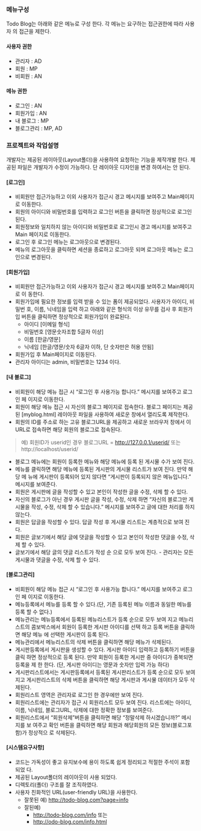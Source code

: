 ### 메뉴구성
Todo Blog는 아래와 같은 메뉴로 구성 한다. 각 메뉴는 요구하는 접근권한에 따라 사용자 의 접근을 제한다.
#### 사용자 권한
- 관리자 : AD
- 회원 : MP
- 비회원 : AN

#### 메뉴 권한
- 로그인 : AN
- 회원가입 : AN
- 내 블로그 : MP
- 블로그관리 : MP, AD

### 프로젝트와 작업설명
개발자는 제공된 레이아웃(Layout폴더)을 사용하여 요청하는 기능을 제작개발 한다. 제공된 파일은 개발자가 수정이 가능하다. 단 레이아웃 디자인을 변경 하여서는 안 된다.

#### [로그인]
- 비회원만 접근가능하고 이외 사용자가 접근시 경고 메시지를 보여주고 Main페이지로 이동한다.
- 회원의 아이디와 비밀번호를 입력하고 로그인 버튼을 클릭하면 정상적으로 로그인 된다.
- 회원정보와 일치하지 않는 아이디와 비밀번호로 로그인시 경고 메시지를 보여주고 Main 페이지로 이동한다.
- 로그인 후 로그인 메뉴는 로그아웃으로 변경된다.
- 메뉴의 로그아웃을 클릭하면 세션을 종료하고 로그아웃 되며 로그아웃 메뉴는 로그인으로 변경된다.

#### [회원가입]
- 비회원만 접근가능하고 이외 사용자가 접근시 경고 메시지를 보여주고 Main페이지로 이 동한다.
- 회원가입에 필요한 정보를 입력 받을 수 있는 폼이 제공되었다. 사용자가 아이디, 비밀번 호, 이름, 닉네임을 입력 하고 아래와 같은 형식의 이상 유무를 검사 후 회원가입 버튼을 클릭하면 정상적으로 회원가입이 완료된다.
    - 아이디 [이메일 형식]
    - 비밀번호 [영문숫자조합 5글자 이상]
    - 이름 [한글/영문]
    - 닉네임 [한글/영문/숫자 6글자 이하, 단 숫자만은 허용 안됨]
- 회원가입 후 Main페이지로 이동된다.
- 관리자 아이디는 admin, 비밀번호는 1234 이다.

#### [내 블로그]
- 비회원이 해당 메뉴 접근 시 “로그인 후 사용가능 합니다.” 메시지를 보여주고 로그인 페 이지로 이동한다.
- 회원이 해당 메뉴 접근 시 자신의 블로그 페이지로 접속한다. 블로그 페이지는 제공된 [myblog.html] 레이아웃 파일을 사용하여 새로운 창에서 열리도록 제작한다.
- 회원의 ID를 주소로 하는 고유 블로그URL을 제공하고 새로운 브라우저 창에서 이 URL로 접속하면 해당 회원의 블로그로 접속된다.
> 예) 회원ID가 userid인 경우
  블로그URL = http://127.0.0.1/userid/ 또는 http://localhost/userid/
  
- 블로그 메뉴에는 회원이 등록한 메뉴와 해당 메뉴에 등록 된 게시물 수가 보여 진다. 
- 메뉴를 클릭하면 해당 메뉴에 등록된 게시판의 게시물 리스트가 보여 진다. 만약 해당 메 뉴에 게시판이 등록되어 있지 않다면 “게시판이 등록되지 않은 메뉴입니다.” 메시지를 보여준다.
- 회원은 게시판에 글을 작성할 수 있고 본인이 작성한 글을 수정, 삭제 할 수 있다. 
- 자신의 블로그가 아닌 경우 게시판 글을 작성, 수정, 삭제 하면 “자신의 블로그만 게시물을 작성, 수정, 삭제 할 수 있습니다.” 메시지를 보여주고 글에 대한 처리를 하지 않는다.
- 회원은 답글을 작성할 수 있다. 답글 작성 후 게시물 리스트는 계층적으로 보여 진다.
- 회원은 글보기에서 해당 글에 댓글을 작성할 수 있고 본인이 작성한 댓글을 수정, 삭제 할 수 있다.
- 글보기에서 해당 글의 댓글 리스트가 작성 순 으로 모두 보여 진다. - 관리자는 모든 게시물과 댓글을 수정, 삭제 할 수 있다.

#### [블로그관리]
- 비회원이 해당 메뉴 접근 시 “로그인 후 사용가능 합니다.” 메시지를 보여주고 로그인 페 이지로 이동한다.
- 메뉴등록에서 메뉴를 등록 할 수 있다.(단, 기존 등록된 메뉴 이름과 동일한 메뉴를 등록 할 수 없다.)
- 메뉴관리는 메뉴등록에서 등록된 메뉴리스트가 등록 순으로 모두 보여 지고 메뉴리스트의 콤보박스에서 회원이 등록한 게시판 아이디를 선택 하고 등록 버튼을 클릭하면 해당 메뉴 에 선택한 게시판이 등록 된다.
- 메뉴관리에서 메뉴리스트의 삭제 버튼을 클릭하면 해당 메뉴가 삭제된다.
- 게시판등록에서 게시판을 생성할 수 있다. 게시판 아이디 입력하고 등록하기 버튼을 클릭 하면 정상적으로 등록 된다. 만약 회원이 등록한 게시판 중 아이디가 중복되면 등록을 제
한 한다. (단, 게시판 아이디는 영문과 숫자만 입력 가능 하다)
- 게시판리스트에서는 게시판등록에서 등록된 게시판리스트가 등록 순으로 모두 보여 지고
게시판리스트의 삭제 버튼을 클릭하면 해당 게시판과 게시물 데이터가 모두 삭제된다.
- 회원리스트 영역은 관리자로 로그인 한 경우에만 보여 진다.
- 회원리스트에는 관리자가 접근 시 회원리스트 모두 보여 진다. 리스트에는 아이디, 이름,
닉네임, 블로그URL, 삭제에 대한 정확한 정보를 보여준다.
- 회원리스트에서 “회원삭제”버튼을 클릭하면 해당 “정말삭제 하시겠습니까?” 메시지를 보
여주고 확인 버튼을 클릭하면 해당 회원과 해당회원의 모든 정보(블로그포함)가 정상적으 로 삭제된다.


#### [시스템요구사항]
- 코드는 가독성이 좋고 유지보수에 용이 하도록 쉽게 정리되고 적절한 주석이 포함 되었 다.
- 제공된 Layout폴더의 레이아웃이 사용 되었다.
- 디렉토리(폴더) 구조를 잘 조직하였다.
- 사용자 친화적인 URL(user-friendly URL)을 사용한다.
    - 잘못된 예) http://todo-blog.com?page=info
    - 잘된예)
        - http://todo-blog.com/info 또는
        - http://odo-blog.com/info.html